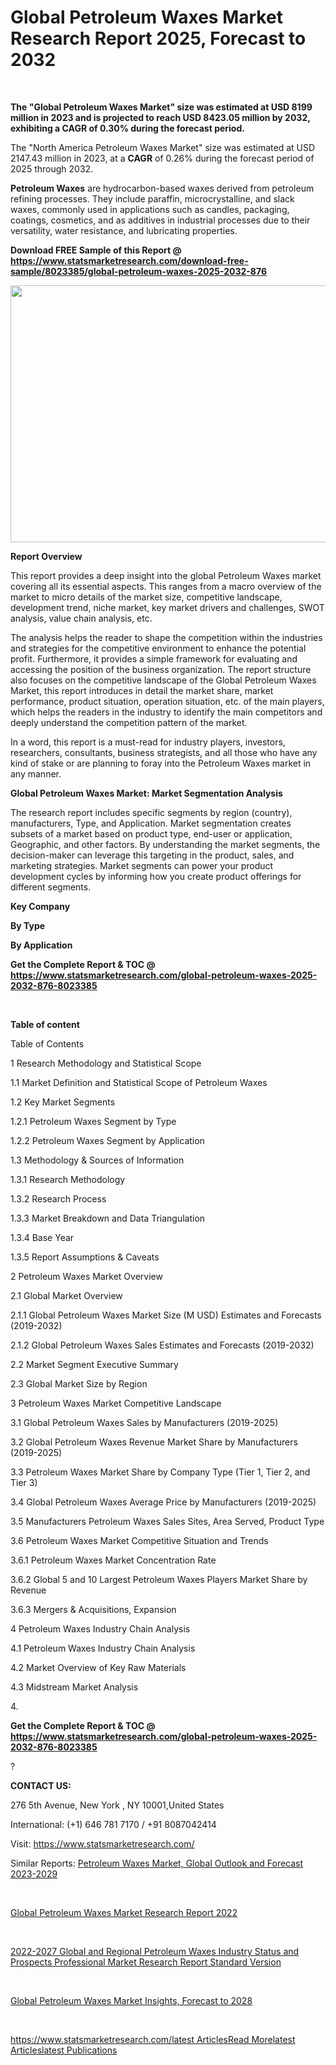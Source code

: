 <h1>Global Petroleum Waxes Market Research Report 2025, Forecast to 2032</h1><br/><p><strong>The "Global Petroleum Waxes Market" size was estimated at USD 8199 million in 2023 and is projected to reach USD 8423.05 million by 2032, exhibiting a <strong>CAGR</strong> of 0.30% during the forecast period.</strong></p>
 
 
 
 <p>The "North America Petroleum Waxes Market" size was estimated at USD 2147.43 million in 2023, at a <strong>CAGR</strong> of 0.26% during the forecast period of 2025 through 2032.</p>
 
 
 
 <p><strong>Petroleum Waxes</strong> are hydrocarbon-based waxes derived from petroleum refining processes. They include paraffin, microcrystalline, and slack waxes, commonly used in applications such as candles, packaging, coatings, cosmetics, and as additives in industrial processes due to their versatility, water resistance, and lubricating properties.</p>
 
 
 
 <p><strong>Download FREE Sample of this Report @ <a href="https://www.statsmarketresearch.com/download-free-sample/8023385/global-petroleum-waxes-2025-2032-876">https://www.statsmarketresearch.com/download-free-sample/8023385/global-petroleum-waxes-2025-2032-876</a></strong></p>
 
 
 
 <p><img alt="" src="https://www.24marketreports.com/assets/report-images/PetroleumWaxesMarket.jpg" style="height:411px; width:731px" /></p>
 
 
 
 <p><strong>Report Overview</strong></p>
 
 
 
 <p>This report provides a deep insight into the global Petroleum Waxes market covering all its essential aspects. This ranges from a macro overview of the market to micro details of the market size, competitive landscape, development trend, niche market, key market drivers and challenges, SWOT analysis, value chain analysis, etc.</p>
 
 
 
 <p>The analysis helps the reader to shape the competition within the industries and strategies for the competitive environment to enhance the potential profit. Furthermore, it provides a simple framework for evaluating and accessing the position of the business organization. The report structure also focuses on the competitive landscape of the Global Petroleum Waxes Market, this report introduces in detail the market share, market performance, product situation, operation situation, etc. of the main players, which helps the readers in the industry to identify the main competitors and deeply understand the competition pattern of the market.</p>
 
 
 
 <p>In a word, this report is a must-read for industry players, investors, researchers, consultants, business strategists, and all those who have any kind of stake or are planning to foray into the Petroleum Waxes market in any manner.</p>
 
 
 
 <p><strong>Global Petroleum Waxes Market: Market Segmentation Analysis</strong></p>
 
 
 
 <p>The research report includes specific segments by region (country), manufacturers, Type, and Application. Market segmentation creates subsets of a market based on product type, end-user or application, Geographic, and other factors. By understanding the market segments, the decision-maker can leverage this targeting in the product, sales, and marketing strategies. Market segments can power your product development cycles by informing how you create product offerings for different segments.</p>
 
 
 
 <p><strong>Key Company</strong></p>
 
 
 
 <p><strong>By Type</strong></p>
 
 
 
 <p><strong><strong>By Application</strong></strong></p>
 
 
 
 <div><b>Get the Complete Report & TOC @ <a href="https://www.statsmarketresearch.com/global-petroleum-waxes-2025-2032-876-8023385">https://www.statsmarketresearch.com/global-petroleum-waxes-2025-2032-876-8023385</a></b></div>
 
 
 
 <p><br />
 
 <b>Table of content</b></p>
 
 
 
 <p>Table of Contents<br />
 
 1 Research Methodology and Statistical Scope<br />
 
 1.1 Market Definition and Statistical Scope of Petroleum Waxes<br />
 
 1.2 Key Market Segments<br />
 
 1.2.1 Petroleum Waxes Segment by Type<br />
 
 1.2.2 Petroleum Waxes Segment by Application<br />
 
 1.3 Methodology & Sources of Information<br />
 
 1.3.1 Research Methodology<br />
 
 1.3.2 Research Process<br />
 
 1.3.3 Market Breakdown and Data Triangulation<br />
 
 1.3.4 Base Year<br />
 
 1.3.5 Report Assumptions & Caveats<br />
 
 2 Petroleum Waxes Market Overview<br />
 
 2.1 Global Market Overview<br />
 
 2.1.1 Global Petroleum Waxes Market Size (M USD) Estimates and Forecasts (2019-2032)<br />
 
 2.1.2 Global Petroleum Waxes Sales Estimates and Forecasts (2019-2032)<br />
 
 2.2 Market Segment Executive Summary<br />
 
 2.3 Global Market Size by Region<br />
 
 3 Petroleum Waxes Market Competitive Landscape<br />
 
 3.1 Global Petroleum Waxes Sales by Manufacturers (2019-2025)<br />
 
 3.2 Global Petroleum Waxes Revenue Market Share by Manufacturers (2019-2025)<br />
 
 3.3 Petroleum Waxes Market Share by Company Type (Tier 1, Tier 2, and Tier 3)<br />
 
 3.4 Global Petroleum Waxes Average Price by Manufacturers (2019-2025)<br />
 
 3.5 Manufacturers Petroleum Waxes Sales Sites, Area Served, Product Type<br />
 
 3.6 Petroleum Waxes Market Competitive Situation and Trends<br />
 
 3.6.1 Petroleum Waxes Market Concentration Rate<br />
 
 3.6.2 Global 5 and 10 Largest Petroleum Waxes Players Market Share by Revenue<br />
 
 3.6.3 Mergers & Acquisitions, Expansion<br />
 
 4 Petroleum Waxes Industry Chain Analysis<br />
 
 4.1 Petroleum Waxes Industry Chain Analysis<br />
 
 4.2 Market Overview of Key Raw Materials<br />
 
 4.3 Midstream Market Analysis<br />
 
 4.</p>
 
 
 
 <div><b>Get the Complete Report & TOC @ <a href="https://www.statsmarketresearch.com/global-petroleum-waxes-2025-2032-876-8023385">https://www.statsmarketresearch.com/global-petroleum-waxes-2025-2032-876-8023385</a></b></div>
 
 
 
 <p>? </p>
 
 
 
 <p><b>CONTACT US:</b><br />
 
 276 5th Avenue, New York , NY 10001,United States<br />
 
 International: (+1) 646 781 7170 / +91 8087042414<br />
 
 Visit: <a href="https://www.statsmarketresearch.com/">https://www.statsmarketresearch.com/</a><br />
 
 Similar Reports: <a href="https://www.statsmarketresearch.com/global-petroleum-waxes-2025-2032-876-8023385">Petroleum Waxes Market, Global Outlook and Forecast 2023-2029</a><br />
 
 <br />
 
 <a href="https://www.statsmarketresearch.com/global-petroleum-waxes-2025-2032-876-8023385">Global Petroleum Waxes Market Research Report 2022</a><br />
 
 <br />
 
 <a href="https://www.statsmarketresearch.com/global-petroleum-waxes-2025-2032-876-8023385">2022-2027 Global and Regional Petroleum Waxes Industry Status and Prospects Professional Market Research Report Standard Version</a><br />
 
 <br />
 
 <a href="https://www.statsmarketresearch.com/global-petroleum-waxes-2025-2032-876-8023385">Global Petroleum Waxes Market Insights, Forecast to 2028</a><br />
 
 <br />
 
 <a href="https://gyeongbokgung.com">https://www.statsmarketresearch.com/</a><a href="https://hallyeomaritime.com">latest Articles</a><a href="https://jingwansa.com">Read More</a><a href="https://nguoiviet.jp/">latest Articles</a><a href="https://www.intelmarketresearch.com/">latest Publications</a></p>